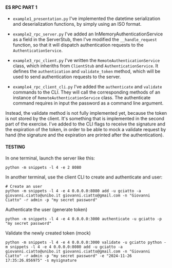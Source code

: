 

#### ES RPC PART 1 ####
+ ``` example1_presentation.py ```
I've implemented the datetime serialization and deserialization functions, by simply using an ISO format.  

+ ``` example2_rpc_server.py ```
I've added an InMemoryAuthenticationService as a field in the ServerStub, then I've modified the ```__handle_request``` function, so that it will dispatch authentication requests to the ``AuthenticationService``.

+ ``` example3_rpc_client.py ```
I've written the ```RemoteAuthenticationService``` class, which inheriths from ```ClientStub``` and ```AuthenticationService```. It defines the ```authentication``` and ```validate_token``` method, which will be used to send authentication requests to the server.


+ ``` example4_rpc_client_cli.py ```
I've added the `authenticate` and `validate` commands to the CLI. They will call the corresponding methods of an instance of ```RemoteAuthenticationService``` class. The authenticate command requires in input the password as a command line argument.


Instead, the validate method is not fully implemented yet, because the token is not stored by the client. It's something that is implemented in the second part of the exercise. I've added to the CLI flags to receive the signature and the expiration of the token, in order to be able to mock a validate request by hand (the signature and the expiration are printed after the authentication).

#### TESTING ####

In one terminal, launch the server like this: 
```
python -m snippets -l 4 -e 2 8080
```


In another terminal, use the client CLI to create and authenticate and user: 
```
# Create an user
python -m snippets -l 4 -e 4 0.0.0.0:8080 add -u gciatto -a giovanni.ciatto@unibo.it giovanni.ciatto@gmail.com -n "Giovanni Ciatto" -r admin -p "my secret password"
```


Authenticate the user (generate token)
```
python -m snippets -l 4 -e 4 0.0.0.0:3000 authenticate -u gciatto -p "my secret password"
```



Validate the newly created token (mock)

```
python -m snippets -l 4 -e 4 0.0.0.0:3000 validate -u gciatto python -m snippets -l 4 -e 4 0.0.0.0:8080 add -u gciatto -a giovanni.ciatto@unibo.it giovanni.ciatto@gmail.com -n "Giovanni Ciatto" -r admin -p "my secret password" -e "2024-11-26 17:35:26.856975" -s mysignature
```